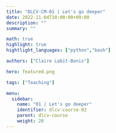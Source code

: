 ```yaml
---
title: "DLCV-CM-01 | Let's go deeper"
date: 2022-11-04T10:00:00+09:00
description: ""
summary: ""

math: true 
highlight: true
hightlight_languages: ["python","bash"]

authors: ["Claire Labit-Bonis"]

hero: featured.png

tags: ["Teaching"]

menu:
  sidebar:
    name: "01 | Let's go deeper"
    identifier: dlcv-course-02
    parent: dlcv-course
    weight: 20
---
```


